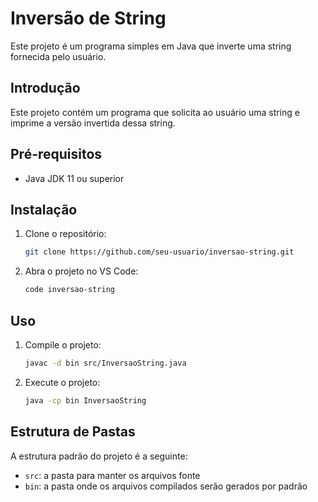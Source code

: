 # Inversão de String

Este projeto é um programa simples em Java que inverte uma string fornecida pelo usuário.

## Introdução

Este projeto contém um programa que solicita ao usuário uma string e imprime a versão invertida dessa string.

## Pré-requisitos

- Java JDK 11 ou superior

## Instalação

1. Clone o repositório:
      ```sh
      git clone https://github.com/seu-usuario/inversao-string.git
      ```
2. Abra o projeto no VS Code:
      ```sh
      code inversao-string
      ```

## Uso

1. Compile o projeto:
      ```sh
      javac -d bin src/InversaoString.java
      ```
2. Execute o projeto:
      ```sh
      java -cp bin InversaoString
      ```

## Estrutura de Pastas

A estrutura padrão do projeto é a seguinte:

- `src`: a pasta para manter os arquivos fonte
- `bin`: a pasta onde os arquivos compilados serão gerados por padrão
